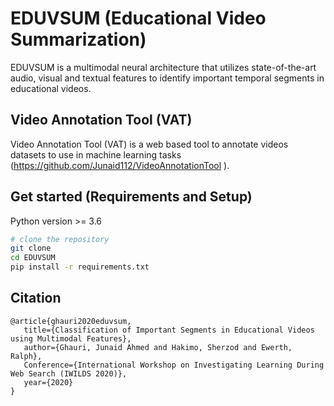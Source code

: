 # EDUVSUM (Educational Video Summarization)
EDUVSUM is a multimodal neural architecture that utilizes state-of-the-art audio, visual and textual features to identify important temporal segments in educational videos.

## Video Annotation Tool (VAT)
Video Annotation Tool (VAT) is a web based tool to annotate videos datasets to use in machine learning tasks (https://github.com/Junaid112/VideoAnnotationTool ).

## Get started (Requirements and Setup)
Python version >= 3.6

``` bash
# clone the repository
git clone 
cd EDUVSUM
pip install -r requirements.txt
```

## Citation
```
@article{ghauri2020eduvsum, 
   title={Classification of Important Segments in Educational Videos using Multimodal Features},
   author={Ghauri, Junaid Ahmed and Hakimo, Sherzod and Ewerth, Ralph}, 
   Conference={International Workshop on Investigating Learning During Web Search (IWILDS 2020)}, 
   year={2020} 
}
```
